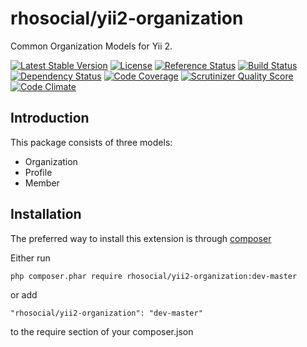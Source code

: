 # rhosocial/yii2-organization
Common Organization Models for Yii 2.

[![Latest Stable Version](https://poser.pugx.org/rhosocial/yii2-organization/v/stable.png)](https://packagist.org/packages/rhosocial/yii2-organization)
[![License](https://poser.pugx.org/rhosocial/yii2-organization/license)](https://packagist.org/packages/rhosocial/yii2-organization)
[![Reference Status](https://www.versioneye.com/php/rhosocial:yii2-organization/reference_badge.svg)](https://www.versioneye.com/php/rhosocial:yii2-organization/references)
[![Build Status](https://img.shields.io/travis/rhosocial/yii2-organization.svg)](http://travis-ci.org/rhosocial/yii2-organization)
[![Dependency Status](https://www.versioneye.com/php/rhosocial:yii2-organization/dev-master/badge.png)](https://www.versioneye.com/php/rhosocial:yii2-organization/dev-master)
[![Code Coverage](https://scrutinizer-ci.com/g/rhosocial/yii2-organization/badges/coverage.png)](https://scrutinizer-ci.com/g/rhosocial/yii2-organization/)
[![Scrutinizer Quality Score](https://scrutinizer-ci.com/g/rhosocial/yii2-organization/badges/quality-score.png)](https://scrutinizer-ci.com/g/rhosocial/yii2-organization/)
[![Code Climate](https://img.shields.io/codeclimate/github/rhosocial/yii2-organization.svg)](https://codeclimate.com/github/rhosocial/yii2-organization)

## Introduction
This package consists of three models:
- Organization
- Profile
- Member

## Installation

The preferred way to install this extension is through [composer](https://getcomposer.org)

Either run

```
php composer.phar require rhosocial/yii2-organization:dev-master
```

or add

```
"rhosocial/yii2-organization": "dev-master"
```

to the require section of your composer.json
